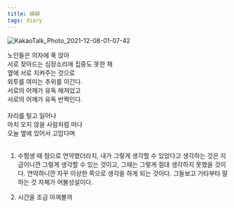 ```yaml
---
title: 婦婦
tags: diary
---
```


![KakaoTalk_Photo_2021-12-08-01-07-42](https://user-images.githubusercontent.com/50545088/145064865-b70cf26b-fddc-4751-988a-dbbb429024f1.jpeg)


노인들은 의자에 푹 앉아<br>
서로 잦아드는 심장소리에 집중도 못한 채<br>
옆에 서로 지켜주는 것으로<br>
외투를 여미는 추위를 이긴다.<br>
서로의 어깨가 유독 헤져있고<br>
서로의 어깨가 유독 반짝인다.<br>
<br>
자리를 털고 일어나<br>
마치 오지 않을 사람처럼 떠나<br>
오늘 옆에 있어서 고맙다며<br>
<br>
1. 수험생 때 참으로 연약했더라지, 내가 그렇게 생각할 수 있었다고 생각하는 것은 지금이니깐 그렇게 생각할 수 있는 것이고, 그때는 그렇게 절대 생각하지 못했을 것이다. 연약하니깐 자꾸 이상한 쪽으로 생각을 하게 되는 것이다. 그들보고 가타부타 말하는 것 자체가 어불성설이다.

2. 시간을 조금 아껴볼까